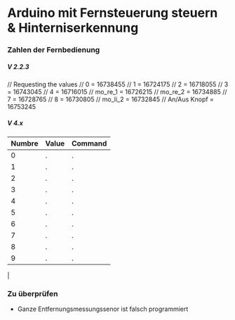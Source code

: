 # Arduino mit Fernsteuerung steuern & Hinterniserkennung

### Zahlen der Fernbedienung

##### V 2.2.3
// Requesting the values
// 0             = 16738455
// 1             = 16724175
// 2             = 16718055
// 3             = 16743045
// 4             = 16716015
// mo_re_1             = 16726215
// mo_re_2             = 16734885
// 7             = 16728765
// 8             = 16730805
// mo_li_2             = 16732845
// An/Aus Knopf  = 16753245


##### V 4.x

| Numbre  | Value | Command | 
|--|--|--|
| 0 | . | . |
| 1 | . | . |
| 2 | . | . |
| 3 | . | . |
| 4 | . | . |
| 5 | . | . |
| 6 | . | . |
| 7 | . | . |
| 8 | . | . |
| 9 | . | . |

|
### Zu überprüfen
* Ganze Entfernungsmessungssenor ist falsch programmiert